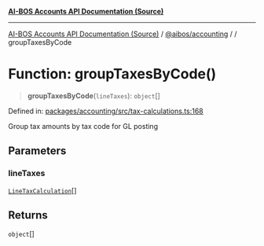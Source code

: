 [**AI-BOS Accounts API Documentation (Source)**](../../../README.md)

***

[AI-BOS Accounts API Documentation (Source)](../../../README.md) / [@aibos/accounting](../README.md) / [](../README.md) / groupTaxesByCode

# Function: groupTaxesByCode()

> **groupTaxesByCode**(`lineTaxes`): `object`[]

Defined in: [packages/accounting/src/tax-calculations.ts:168](https://github.com/pohlai88/accounts/blob/48103fb36d28b2b9bfb33472b6de2f719773cde9/packages/accounting/src/tax-calculations.ts#L168)

Group tax amounts by tax code for GL posting

## Parameters

### lineTaxes

[`LineTaxCalculation`](../interfaces/LineTaxCalculation.md)[]

## Returns

`object`[]
